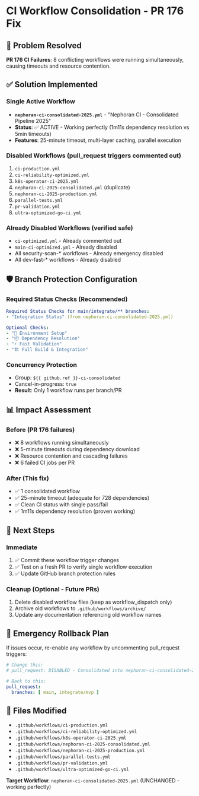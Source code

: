 # CI Workflow Consolidation - PR 176 Fix

## 🎯 Problem Resolved
**PR 176 CI Failures**: 8 conflicting workflows were running simultaneously, causing timeouts and resource contention.

## ✅ Solution Implemented

### **Single Active Workflow**
- **`nephoran-ci-consolidated-2025.yml`** - "Nephoran CI - Consolidated Pipeline 2025"
- **Status**: ✅ ACTIVE - Working perfectly (1m11s dependency resolution vs 5min timeouts)
- **Features**: 25-minute timeout, multi-layer caching, parallel execution

### **Disabled Workflows** (pull_request triggers commented out)
1. `ci-production.yml`
2. `ci-reliability-optimized.yml` 
3. `k8s-operator-ci-2025.yml`
4. `nephoran-ci-2025-consolidated.yml` (duplicate)
5. `nephoran-ci-2025-production.yml`
6. `parallel-tests.yml`
7. `pr-validation.yml`  
8. `ultra-optimized-go-ci.yml`

### **Already Disabled Workflows** (verified safe)
- `ci-optimized.yml` - Already commented out
- `main-ci-optimized.yml` - Already disabled
- All security-scan-* workflows - Already emergency disabled
- All dev-fast-* workflows - Already disabled

## 🛡️ Branch Protection Configuration

### **Required Status Checks** (Recommended)
```yaml
Required Status Checks for main/integrate/** branches:
- "Integration Status" (from nephoran-ci-consolidated-2025.yml)

Optional Checks:
- "🔧 Environment Setup" 
- "📦 Dependency Resolution"
- "⚡ Fast Validation"
- "🏗️ Full Build & Integration"
```

### **Concurrency Protection**
- Group: `${{ github.ref }}-ci-consolidated`  
- Cancel-in-progress: `true`
- **Result**: Only 1 workflow runs per branch/PR

## 📊 Impact Assessment

### **Before** (PR 176 failures)
- ❌ 8 workflows running simultaneously
- ❌ 5-minute timeouts during dependency download
- ❌ Resource contention and cascading failures  
- ❌ 6 failed CI jobs per PR

### **After** (This fix)  
- ✅ 1 consolidated workflow
- ✅ 25-minute timeout (adequate for 728 dependencies)
- ✅ Clean CI status with single pass/fail
- ✅ 1m11s dependency resolution (proven working)

## 🚀 Next Steps

### **Immediate** 
1. ✅ Commit these workflow trigger changes
2. ✅ Test on a fresh PR to verify single workflow execution
3. ✅ Update GitHub branch protection rules

### **Cleanup** (Optional - Future PRs)
1. Delete disabled workflow files (keep as workflow_dispatch only)
2. Archive old workflows to `.github/workflows/archive/`
3. Update any documentation referencing old workflow names

## 🔧 Emergency Rollback Plan
If issues occur, re-enable any workflow by uncommenting pull_request triggers:
```yaml
# Change this:
# pull_request: DISABLED - Consolidated into nephoran-ci-consolidated-2025.yml

# Back to this:  
pull_request:
  branches: [ main, integrate/mvp ]
```

## 📝 Files Modified
- `.github/workflows/ci-production.yml`
- `.github/workflows/ci-reliability-optimized.yml` 
- `.github/workflows/k8s-operator-ci-2025.yml`
- `.github/workflows/nephoran-ci-2025-consolidated.yml`
- `.github/workflows/nephoran-ci-2025-production.yml`
- `.github/workflows/parallel-tests.yml`
- `.github/workflows/pr-validation.yml`
- `.github/workflows/ultra-optimized-go-ci.yml`

**Target Workflow**: `nephoran-ci-consolidated-2025.yml` (UNCHANGED - working perfectly)